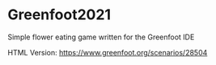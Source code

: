 # Greenfoot2021

Simple flower eating game written for the Greenfoot IDE

HTML Version: https://www.greenfoot.org/scenarios/28504
